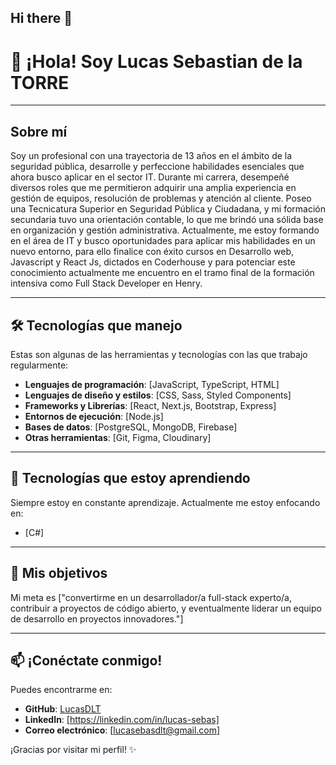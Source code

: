 ## Hi there 👋

# 👋 ¡Hola! Soy Lucas Sebastian de la TORRE

---

## Sobre mí

Soy un profesional con una trayectoria de 13 años en el ámbito de la seguridad pública, desarrolle y perfeccione habilidades esenciales que ahora busco aplicar en el sector IT. Durante mi carrera, desempeñé diversos roles que me permitieron adquirir una amplia experiencia en gestión de equipos, resolución de problemas y atención al cliente.
Poseo una Tecnicatura Superior en Seguridad Pública y Ciudadana, y mi formación secundaria tuvo una orientación contable, lo que me brindó una sólida base en organización y gestión administrativa.
Actualmente, me estoy formando en el área de IT y busco oportunidades para aplicar mis habilidades en un nuevo entorno, para ello finalice con éxito cursos en Desarrollo web, Javascript y React Js, dictados en Coderhouse y para potenciar este conocimiento actualmente me encuentro en el tramo final de la formación intensiva como Full Stack Developer en Henry.

---

## 🛠️ Tecnologías que manejo

Estas son algunas de las herramientas y tecnologías con las que trabajo regularmente:

- **Lenguajes de programación**: [JavaScript, TypeScript, HTML]
- **Lenguajes de diseño y estilos**: [CSS, Sass, Styled Components]
- **Frameworks y Librerías**: [React, Next.js, Bootstrap, Express]
- **Entornos de ejecución**: [Node.js]
- **Bases de datos**: [PostgreSQL, MongoDB, Firebase]
- **Otras herramientas**: [Git, Figma, Cloudinary]

---

## 🚀 Tecnologías que estoy aprendiendo

Siempre estoy en constante aprendizaje. Actualmente me estoy enfocando en:

- [C#]

---

## 🌟 Mis objetivos

Mi meta es ["convertirme en un desarrollador/a full-stack experto/a, contribuir a proyectos de código abierto, y eventualmente liderar un equipo de desarrollo en proyectos innovadores."] 

---

## 📫 ¡Conéctate conmigo!

Puedes encontrarme en:
- **GitHub**: [LucasDLT](https://github.com/LucasDLT)
- **LinkedIn**: [https://linkedin.com/in/lucas-sebas]
- **Correo electrónico**: [lucasebasdlt@gmail.com] 

¡Gracias por visitar mi perfil! ✨
